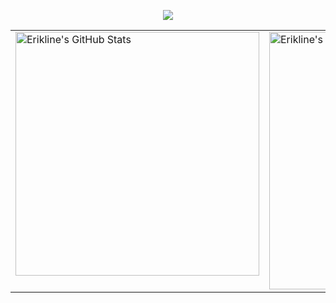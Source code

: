 <p align='center'>
    <img src="https://capsule-render.vercel.app/api?type=waving&color=auto&height=250&section=header&text=Hi%20There!&fontSize=90&animation=fadeIn&fontAlignY=30&desc=Welcome%20to%20Erikline's%20Github%20!&descAlignY=51&descAlign=62"/>
</p>

<table>
  <tr>
    <td valign="top">
      <picture>
        <img
          src="https://github-readme-stats.vercel.app/api?username=Erikline&show_icons=true"
          alt="Erikline's GitHub Stats"
          width="390" 
        />
      </picture>
    </td>
    <td valign="top">
      <img
        src="https://streak-stats.demolab.com/?user=Erikline"
        alt="Erikline's GitHub Streak"
        width="412"
      />
    </td>
  </tr>
</table>
